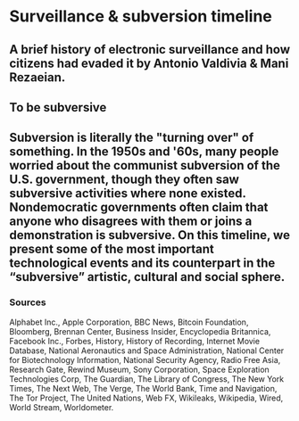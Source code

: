 <h1>Surveillance & subversion timeline<h2>
<p>A brief history of electronic surveillance and how citizens had evaded it by Antonio Valdivia & Mani Rezaeian.<p>

<h2>To be subversive<h2>
<p>Subversion is literally the "turning over" of something. In the 1950s and '60s, many people worried about the communist subversion of the U.S. government, though they often saw subversive activities where none existed. Nondemocratic governments often claim that anyone who disagrees with them or joins a demonstration is subversive. On this timeline, we present some of the most important technological events and its counterpart in the “subversive” artistic, cultural and social sphere.</p>

<h3>Sources</h3>
<p>Alphabet Inc., Apple Corporation, BBC News, Bitcoin Foundation, Bloomberg, Brennan Center, Business Insider, Encyclopedia Britannica, Facebook Inc., Forbes, History, History of Recording, Internet Movie Database, National Aeronautics and Space Administration, National Center for Biotechnology Information, National Security Agency, Radio Free Asia, Research Gate, Rewind Museum, Sony Corporation, Space Exploration Technologies Corp, The Guardian, The Library of Congress, The New York Times, The Next Web, The Verge, The World Bank, Time and Navigation, The Tor Project, The United Nations, Web FX, Wikileaks, Wikipedia, Wired, World Stream, Worldometer.</p>
